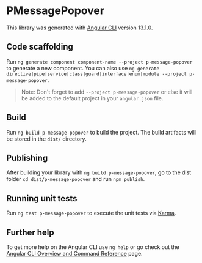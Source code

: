 # PMessagePopover

This library was generated with [Angular CLI](https://github.com/angular/angular-cli) version 13.1.0.

## Code scaffolding

Run `ng generate component component-name --project p-message-popover` to generate a new component. You can also use `ng generate directive|pipe|service|class|guard|interface|enum|module --project p-message-popover`.
> Note: Don't forget to add `--project p-message-popover` or else it will be added to the default project in your `angular.json` file. 

## Build

Run `ng build p-message-popover` to build the project. The build artifacts will be stored in the `dist/` directory.

## Publishing

After building your library with `ng build p-message-popover`, go to the dist folder `cd dist/p-message-popover` and run `npm publish`.

## Running unit tests

Run `ng test p-message-popover` to execute the unit tests via [Karma](https://karma-runner.github.io).

## Further help

To get more help on the Angular CLI use `ng help` or go check out the [Angular CLI Overview and Command Reference](https://angular.io/cli) page.
